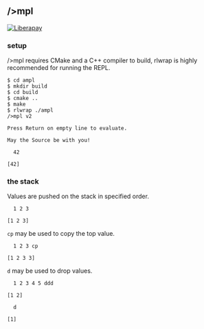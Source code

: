 ## />mpl

[![Liberapay](https://liberapay.com/assets/widgets/donate.svg)](https://liberapay.com/andreas7/donate)

### setup
/>mpl requires CMake and a C++ compiler to build, rlwrap is highly recommended for running the REPL.

```
$ cd ampl
$ mkdir build
$ cd build
$ cmake ..
$ make
$ rlwrap ./ampl
/>mpl v2

Press Return on empty line to evaluate.

May the Source be with you!

  42

[42]
```

### the stack
Values are pushed on the stack in specified order.

```
  1 2 3
  
[1 2 3]
```

`cp` may be used to copy the top value.

```
  1 2 3 cp

[1 2 3 3]
```

`d` may be used to drop values.

```
  1 2 3 4 5 ddd

[1 2]

  d

[1]
```

